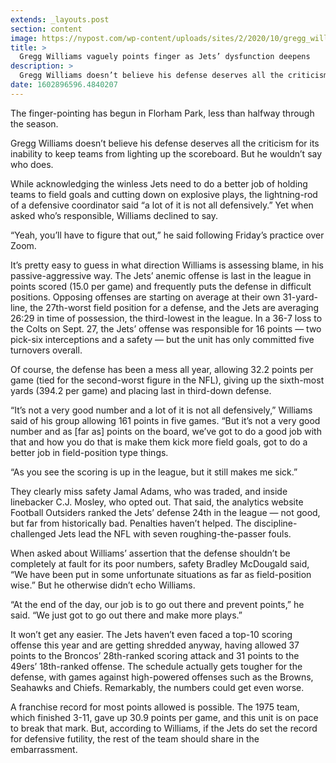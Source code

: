 ```yaml
--- 
extends: _layouts.post 
section: content 
image: https://nypost.com/wp-content/uploads/sites/2/2020/10/gregg_williams.jpg?quality=90&strip=all&w=1200 
title: > 
  Gregg Williams vaguely points finger as Jets’ dysfunction deepens 
description: > 
  Gregg Williams doesn’t believe his defense deserves all the criticism for its inability to keep teams from lighting up the scoreboard.The Jets’ anemic offense is last in the league in points scored (15.0 per game) and frequently puts the defense in difficult positions.That said, the analytics website Football Outsiders ranked the Jets’ defense 24th in the league — not good, but far from historically bad.The Jets haven’t even faced a top-10 scoring offense this year and are getting shredded anyway, having allowed 37 points to the Broncos’ 28th-ranked scoring attack and 31 points to the 49ers’ 18th-ranked offense.The 1975 team, which finished 3-11, gave up 30.9 points per game, and this unit is on pace to break that mark. 
date: 1602896596.4840207 
--- 
```

The finger-pointing has begun in Florham Park, less than halfway through the season.

Gregg Williams doesn’t believe his defense deserves all the criticism for its inability to keep teams from lighting up the scoreboard. But he wouldn’t say who does.

While acknowledging the winless Jets need to do a better job of holding teams to field goals and cutting down on explosive plays, the lightning-rod of a defensive coordinator said “a lot of it is not all defensively.” Yet when asked who’s responsible, Williams declined to say.

“Yeah, you’ll have to figure that out,” he said following Friday’s practice over Zoom.

It’s pretty easy to guess in what direction Williams is assessing blame, in his passive-aggressive way. The Jets’ anemic offense is last in the league in points scored (15.0 per game) and frequently puts the defense in difficult positions. Opposing offenses are starting on average at their own 31-yard-line, the 27th-worst field position for a defense, and the Jets are averaging 26:29 in time of possession, the third-lowest in the league. In a 36-7 loss to the Colts on Sept. 27, the Jets’ offense was responsible for 16 points — two pick-six interceptions and a safety — but the unit has only committed five turnovers overall.

Of course, the defense has been a mess all year, allowing 32.2 points per game (tied for the second-worst figure in the NFL), giving up the sixth-most yards (394.2 per game) and placing last in third-down defense.

“It’s not a very good number and a lot of it is not all defensively,” Williams said of his group allowing 161 points in five games. “But it’s not a very good number and as [far as] points on the board, we’ve got to do a good job with that and how you do that is make them kick more field goals, got to do a better job in field-position type things.

“As you see the scoring is up in the league, but it still makes me sick.”

They clearly miss safety Jamal Adams, who was traded, and inside linebacker C.J. Mosley, who opted out. That said, the analytics website Football Outsiders ranked the Jets’ defense 24th in the league — not good, but far from historically bad. Penalties haven’t helped. The discipline-challenged Jets lead the NFL with seven roughing-the-passer fouls.

When asked about Williams’ assertion that the defense shouldn’t be completely at fault for its poor numbers, safety Bradley McDougald said, “We have been put in some unfortunate situations as far as field-position wise.” But he otherwise didn’t echo Williams.

“At the end of the day, our job is to go out there and prevent points,” he said. “We just got to go out there and make more plays.”

It won’t get any easier. The Jets haven’t even faced a top-10 scoring offense this year and are getting shredded anyway, having allowed 37 points to the Broncos’ 28th-ranked scoring attack and 31 points to the 49ers’ 18th-ranked offense. The schedule actually gets tougher for the defense, with games against high-powered offenses such as the Browns, Seahawks and Chiefs. Remarkably, the numbers could get even worse.

A franchise record for most points allowed is possible. The 1975 team, which finished 3-11, gave up 30.9 points per game, and this unit is on pace to break that mark. But, according to Williams, if the Jets do set the record for defensive futility, the rest of the team should share in the embarrassment.